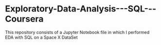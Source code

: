 # Exploratory-Data-Analysis---SQL---Coursera

This repository consists of a Jupyter Notebook file in which I performed EDA with SQL on a Space X DataSet
